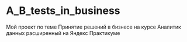# A_B_tests_in_business
Мой проект по теме Принятие решений в бизнесе на курсе Аналитик данных расширенный на Яндекс Практикуме

